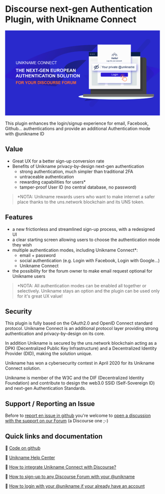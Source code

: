 # Discourse next-gen Authentication Plugin, with Unikname Connect

![unikname-discourse-plugin-banner](unikname-discourse-plugin-banner.png)

This plugin enhances the login/signup experience for email, Facebook, Github... authentications and provide an additional Authentication mode with @unikname ID

## Value

* Great UX for a better sign-up conversion rate
* Benefits of Unikname privacy-by-design next-gen authentication
    - strong authentication, much simpler than traditional 2FA
    - untraceable authentication
    - rewarding capabilities for users*
    - tamper-proof User ID (no central database, no password)

> *NOTA: Unikname rewards users who want to make internet a safer place thanks to the uns.network blockchain and its UNS token.

## Features

* a new frictionless and streamlined sign-up process, with a redesigned UI
* a clear starting screen allowing users to choose the authentication mode they wish
* multiple authentication modes, including Unikname Connect*:
    * email + password
    * social authentication (e.g. Login with Facebook, Login with Google…)
    * Unikname Connect 
* the possibility for the forum owner to make email request optional for Unikname users

> *NOTA: All authentication modes can be enabled all together or selectively. Unikname stays an option and the plugin can be used only for it's great UX value!

## Security

This plugin is fully based on the OAuth2.0 and OpenID Connect standard protocol. Unikname Connect is an additional protocol layer providing strong authentication and privacy-by-design on its core. 

In addition Unikname is secured by the uns.network blockchain acting as a DPKI (Decentralized Public Key Infrastructure) and a Decentralized Identity Provider (DID), making the solution unique.

Unikname has won a cybersecurity contest in April 2020 for its Unikname Connect solution.

Unikname is member of the W3C and the DIF (Decentralized Identity Foundation) and contribute to design the web3.0 SSID (Self-Sovereign ID) and next-gen Authentication Standards.

## Support / Reporting an Issue

Before to [report en issue in github](https://github.com/unik-name/discourse-unikname/issues) you're welcome to [open a discussion with the support on our Forum](https://forum.unikname.com/c/support/15) (a Discourse one ;-) 

## Quick links and documentation

:link: [Code on github](https://github.com/unik-name/discourse-unikname-connect-authentication-plugin)

:link: [Unikname Help Center](https://docs.unikname.com/)

:link: [How to integrate Unikname Connect with Discourse?](https://docs.unikname.com/3-unikname-connect/integration-technology/discourse/)

:link: [How to sign-up to any Discourse Forum with your @unikname](https://forum.unikname.com/t/how-to-sign-up-to-any-discourse-forum-with-your-unikname/566)

:link: [How to login with your @unikname if your already have an account](https://forum.unikname.com/t/how-to-login-with-your-unikname-if-your-already-have-an-account/562)

